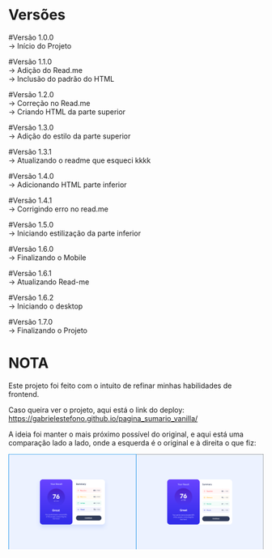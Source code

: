 # Versões

#Versão 1.0.0 <br>
-> Início do Projeto

#Versão 1.1.0 <br>
-> Adição do Read.me <br>
-> Inclusão do padrão do HTML <br>

#Versão 1.2.0 <br>
-> Correção no Read.me <br>
-> Criando HTML da parte superior

#Versão 1.3.0 <br>
-> Adição do estilo da parte superior

#Versão 1.3.1 <br>
-> Atualizando o readme que esqueci kkkk <br>

#Versão 1.4.0 <br>
-> Adicionando HTML parte inferior <br>

#Versão 1.4.1 <br>
-> Corrigindo erro no read.me <br>

#Versão 1.5.0 <br>
-> Iniciando estilização da parte inferior <br>

#Versão 1.6.0 <br>
-> Finalizando o Mobile <br>

#Versão 1.6.1 <br>
-> Atualizando Read-me <br>

#Versão 1.6.2 <br>
-> Iniciando o desktop <br>

#Versão 1.7.0 <br>
-> Finalizando o Projeto <br>

# NOTA

Este projeto foi feito com o intuito de refinar minhas habilidades de frontend. <br> 

Caso queira ver o projeto, aqui está o link do deploy: https://gabrielestefono.github.io/pagina_sumario_vanilla/ <br>

A ideia foi manter o mais próximo possível do original, e aqui está uma comparação lado a lado, onde a esquerda é o original e à direita o que fiz: <br>

![Comparação dos dois](image.png)